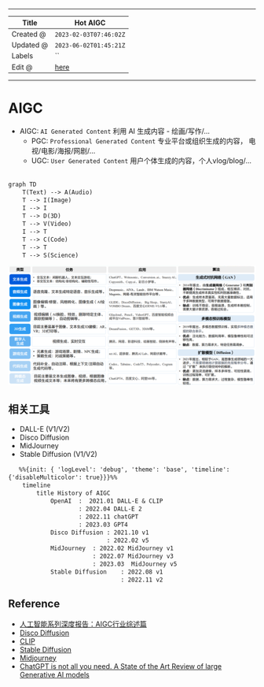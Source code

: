 -----

| Title     | Hot AIGC                                              |
| --------- | ----------------------------------------------------- |
| Created @ | `2023-02-03T07:46:02Z`                                |
| Updated @ | `2023-06-02T01:45:21Z`                                |
| Labels    | \`\`                                                  |
| Edit @    | [here](https://github.com/junxnone/aiwiki/issues/374) |

-----

# AIGC

  - AIGC: `AI Generated Content` 利用 AI 生成内容 - 绘画/写作/...
      - PGC: `Professional Generated Content` 专业平台或组织生成的内容，
        电视/电影/海报/网剧/...
      - UGC: `User Generated Content` 用户个体生成的内容，个人vlog/blog/...

<!-- end list -->

``` mermaid

graph TD
    T(Text) --> A(Audio)
    T --> I(Image)
    I --> I
    T --> D(3D)
    T --> V(Video)
    I --> T
    T --> C(Code)
    T --> T
    T --> S(Science)
```

![image](media/849b5f99ff876806d1064bdd3f965e598c51eeb2.png)

## 相关工具

  - DALL-E (V1/V2)
  - Disco Diffusion
  - MidJourney
  - Stable Diffusion (V1/V2)

<!-- end list -->

``` mermaid
   %%{init: { 'logLevel': 'debug', 'theme': 'base', 'timeline': {'disableMulticolor': true}}}%%
    timeline
        title History of AIGC
            OpenAI  :  2021.01 DALL-E & CLIP 
                    : 2022.04 DALL-E 2
                    : 2022.11 chatGPT
                    : 2023.03 GPT4
            Disco Diffusion : 2021.10 v1 
                            : 2022.02 v5
            MidJourney  : 2022.02 MidJourney v1 
                        : 2022.07 MidJourney v3
                        : 2023.03  MidJourney v5
            Stable Diffusion    : 2022.08 v1 
                                : 2022.11 v2      
```

## Reference

  - [人工智能系列深度报告：AIGC行业综述篇](https://github.com/junxnone/aiwiki/files/11518064/AIGC.pdf)
  - [Disco Diffusion](https://github.com/alembics/disco-diffusion)
  - [CLIP](https://github.com/openai/CLIP)
  - [Stable Diffusion](https://github.com/Stability-AI/stablediffusion)
  - [Midjourney](https://www.midjourney.com/home/)
  - [ChatGPT is not all you need. A State of the Art Review of large
    Generative AI models](https://arxiv.org/pdf/2301.04655.pdf)
